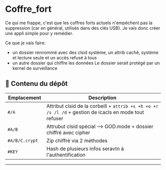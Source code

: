 # Coffre_fort
Ce qui me frappe, c'est que les coffres forts actuels n'empêchent pas la suppression (car en général, utilisés dans des clés USB). Je vais donc créer une appli simple pour y remédier.

Ce que je vais faire:
* un dossier rennommé avec des clsid système, un attrib caché, système et lecture seule et un accès refusé à tous
* un autre dossier qui chiffre les données
Le dossier serait protégé par un kernel de surveillance
## 🧪 Contenu du dépôt

| Emplacement         | Description                                  |
|---------------------------|----------------------------------------------|
| `#/A           `          | Attribut clsid de la corbeill + `attrib +s +h +o +r /s /l /d` + gestion de icacls en mode tout refuser |
| `#A/B`           | Attrubut clsid spécial --> GOD.mode + dossier chiffré avec cipher |
| `#A/B/C.crypt`             | Zip chiffré via 2 méthodes |
| `#KEY`               | Hash de plusieurs infos seravtn à l'authentification             |

---
